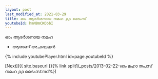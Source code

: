 ```yaml
---
layout: post
last_modified_at: 2021-03-29
title: ഓം ആദർശനായ നമഹ ൧൧ ടൈംസ്
youtubeId: hmN8mCKDbbI
---
```

 
 
 ഓം ആദർശനായ നമഹ 
 
 -  ആരാണ് അചഞ്ചലൻ 
 
  
 
  
 
 
 
 
 
 


{% include youtubePlayer.html id=page.youtubeId %}
 
[Next]({{ site.baseurl }}{% link  split1/_posts/2013-02-22-ഓം മഹാ തപസ് നമഹ ൧൧ ടൈംസ്.md%})
 
